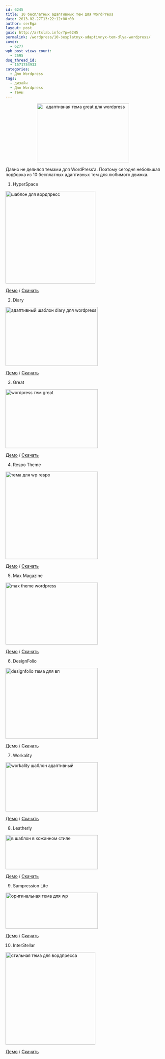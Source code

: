 ```yaml
---
id: 6245
title: 10 бесплатных адаптивных тем для WordPress
date: 2013-02-27T13:22:12+00:00
author: serEga
layout: post
guid: http://artslab.info/?p=6245
permalink: /wordpress/10-besplatnyx-adaptivnyx-tem-dlya-wordpress/
cover:
  - 6277
wpb_post_views_count:
  - 2595
dsq_thread_id:
  - 1571754933
categories:
  - Для Wordpress
tags:
  - дизайн
  - Для Wordpress
  - темы
---
```

<center>
  <a href="http://googledrive.com/host/0B9lHVSSSdxdxd0hjdUdmRzY3Tjg/adaptivnie_shabloni_wp_great.png"><img src="http://googledrive.com/host/0B9lHVSSSdxdxd0hjdUdmRzY3Tjg/adaptivnie_shabloni_wp_great-300x191.png" alt="адаптивная тема great для wordpress" title="adaptivnie_shabloni_wp_great" width="300" height="191" class="aligncenter size-medium wp-image-6246" srcset="http://googledrive.com/host/0B9lHVSSSdxdxd0hjdUdmRzY3Tjg/adaptivnie_shabloni_wp_great-300x191.png 300w, http://googledrive.com/host/0B9lHVSSSdxdxd0hjdUdmRzY3Tjg/adaptivnie_shabloni_wp_great.png 490w" sizes="(max-width: 300px) 100vw, 300px" /></a>
</center>

Давно не делился темами для WordPress&#8217;a. Поэтому сегодня небольшая подборка из 10 бесплатных адаптивных тем для любимого движка.

1. HyperSpace

[<img src="http://googledrive.com/host/0B9lHVSSSdxdxd0hjdUdmRzY3Tjg/shablon_wp_hyperspace-292x300.jpg" alt="шаблон для вордпресс" title="shablon_wp_hyperspace" width="292" height="300" class="aligncenter size-medium wp-image-6253" srcset="http://googledrive.com/host/0B9lHVSSSdxdxd0hjdUdmRzY3Tjg/shablon_wp_hyperspace-292x300.jpg 292w, http://googledrive.com/host/0B9lHVSSSdxdxd0hjdUdmRzY3Tjg/shablon_wp_hyperspace.jpg 640w" sizes="(max-width: 292px) 100vw, 292px" />](http://googledrive.com/host/0B9lHVSSSdxdxd0hjdUdmRzY3Tjg/shablon_wp_hyperspace.jpg)

[Демо](http://www.ufothemes.com/preview/hyperspace/) / [Скачать](http://www.ufothemes.com/themes/hyperspace/)

<!--more-->

2. Diary

[<img src="http://googledrive.com/host/0B9lHVSSSdxdxd0hjdUdmRzY3Tjg/thema_dlya_wp_diary-300x191.png" alt="адаптивный шаблон diary для wordpress" title="thema_dlya_wp_diary" width="300" height="191" class="aligncenter size-medium wp-image-6254" srcset="http://googledrive.com/host/0B9lHVSSSdxdxd0hjdUdmRzY3Tjg/thema_dlya_wp_diary-300x191.png 300w, http://googledrive.com/host/0B9lHVSSSdxdxd0hjdUdmRzY3Tjg/thema_dlya_wp_diary.png 490w" sizes="(max-width: 300px) 100vw, 300px" />](http://googledrive.com/host/0B9lHVSSSdxdxd0hjdUdmRzY3Tjg/thema_dlya_wp_diary.png)

[Демо](http://demo.mythemeshop.com/s/?theme=Diary) / [Скачать](http://mythemeshop.com/themes/diary/)

3. Great

[<img src="http://googledrive.com/host/0B9lHVSSSdxdxd0hjdUdmRzY3Tjg/adaptivnie_shabloni_wp_great-300x191.png" alt="wordpress тем great" title="adaptivnie_shabloni_wp_great" width="300" height="191" class="aligncenter size-medium wp-image-6246" srcset="http://googledrive.com/host/0B9lHVSSSdxdxd0hjdUdmRzY3Tjg/adaptivnie_shabloni_wp_great-300x191.png 300w, http://googledrive.com/host/0B9lHVSSSdxdxd0hjdUdmRzY3Tjg/adaptivnie_shabloni_wp_great.png 490w" sizes="(max-width: 300px) 100vw, 300px" />](http://googledrive.com/host/0B9lHVSSSdxdxd0hjdUdmRzY3Tjg/adaptivnie_shabloni_wp_great.png)

[Демо](http://demo.mythemeshop.com/s/?theme=Great) / [Скачать](http://mythemeshop.com/themes/great/)

4. Respo Theme

[<img src="http://googledrive.com/host/0B9lHVSSSdxdxd0hjdUdmRzY3Tjg/respo_thema_dlya_wordpress-300x284.png" alt="тема для wp respo" title="respo_thema_dlya_wordpress" width="300" height="284" class="aligncenter size-medium wp-image-6250" srcset="http://googledrive.com/host/0B9lHVSSSdxdxd0hjdUdmRzY3Tjg/respo_thema_dlya_wordpress-300x284.png 300w, http://googledrive.com/host/0B9lHVSSSdxdxd0hjdUdmRzY3Tjg/respo_thema_dlya_wordpress.png 590w" sizes="(max-width: 300px) 100vw, 300px" />](http://googledrive.com/host/0B9lHVSSSdxdxd0hjdUdmRzY3Tjg/respo_thema_dlya_wordpress.png)

[Демо](http://wpdemo.themnific.com/pre/02/) / [Скачать](http://themnific.com/respo-theme/)

5. Max Magazine

[<img src="http://googledrive.com/host/0B9lHVSSSdxdxd0hjdUdmRzY3Tjg/responsive_display-300x201.jpg" alt="max theme wordpress" title="responsive_display" width="300" height="201" class="aligncenter size-medium wp-image-6251" srcset="http://googledrive.com/host/0B9lHVSSSdxdxd0hjdUdmRzY3Tjg/responsive_display-300x201.jpg 300w, http://googledrive.com/host/0B9lHVSSSdxdxd0hjdUdmRzY3Tjg/responsive_display.jpg 310w" sizes="(max-width: 300px) 100vw, 300px" />](http://googledrive.com/host/0B9lHVSSSdxdxd0hjdUdmRzY3Tjg/responsive_display.jpg)

[Демо](http://demo.gazpo.com/?themedemo=max) / [Скачать](http://gazpo.com/2012/07/max/)

6. DesignFolio

[<img src="http://googledrive.com/host/0B9lHVSSSdxdxd0hjdUdmRzY3Tjg/designfolio_wp-300x230.jpg" alt="designfolio тема для вп" title="designfolio_wp" width="300" height="230" class="aligncenter size-medium wp-image-6247" srcset="http://googledrive.com/host/0B9lHVSSSdxdxd0hjdUdmRzY3Tjg/designfolio_wp-300x230.jpg 300w, http://googledrive.com/host/0B9lHVSSSdxdxd0hjdUdmRzY3Tjg/designfolio_wp.jpg 540w" sizes="(max-width: 300px) 100vw, 300px" />](http://googledrive.com/host/0B9lHVSSSdxdxd0hjdUdmRzY3Tjg/designfolio_wp.jpg)

[Демо](http://www.presscoders.com/demos/demo/designfolio.php) / [Скачать](http://www.presscoders.com/designfolio/)

7. Workality

[<img src="http://googledrive.com/host/0B9lHVSSSdxdxd0hjdUdmRzY3Tjg/workality_shablon_wp-300x160.png" alt="workality шаблон адаптивный" title="workality_shablon_wp" width="300" height="160" class="aligncenter size-medium wp-image-6255" srcset="http://googledrive.com/host/0B9lHVSSSdxdxd0hjdUdmRzY3Tjg/workality_shablon_wp-300x160.png 300w, http://googledrive.com/host/0B9lHVSSSdxdxd0hjdUdmRzY3Tjg/workality_shablon_wp.png 982w" sizes="(max-width: 300px) 100vw, 300px" />](http://googledrive.com/host/0B9lHVSSSdxdxd0hjdUdmRzY3Tjg/workality_shablon_wp.png)

[Демо](http://www.workality.ca/themes/workality) / [Скачать](http://www.workality.ca/download)

8. Leatherly

[<img src="http://googledrive.com/host/0B9lHVSSSdxdxd0hjdUdmRzY3Tjg/leather_wp_theme-300x111.jpg" alt="в шаблон в кожанном стиле" title="leather_wp_theme" width="300" height="111" class="aligncenter size-medium wp-image-6249" srcset="http://googledrive.com/host/0B9lHVSSSdxdxd0hjdUdmRzY3Tjg/leather_wp_theme-300x111.jpg 300w, http://googledrive.com/host/0B9lHVSSSdxdxd0hjdUdmRzY3Tjg/leather_wp_theme.jpg 967w" sizes="(max-width: 300px) 100vw, 300px" />](http://googledrive.com/host/0B9lHVSSSdxdxd0hjdUdmRzY3Tjg/leather_wp_theme.jpg)

[Демо](http://demo.colorlabsproject.com/?theme=leatherly) / [Скачать](http://colorlabsproject.com/themes/leatherly/)

9. Sampression Lite

[<img src="http://googledrive.com/host/0B9lHVSSSdxdxd0hjdUdmRzY3Tjg/sampression-lite_wp_theme-300x117.jpg" alt="оригинальная тема для wp" title="sampression-lite_wp_theme" width="300" height="117" class="aligncenter size-medium wp-image-6252" srcset="http://googledrive.com/host/0B9lHVSSSdxdxd0hjdUdmRzY3Tjg/sampression-lite_wp_theme-300x117.jpg 300w, http://googledrive.com/host/0B9lHVSSSdxdxd0hjdUdmRzY3Tjg/sampression-lite_wp_theme.jpg 959w" sizes="(max-width: 300px) 100vw, 300px" />](http://googledrive.com/host/0B9lHVSSSdxdxd0hjdUdmRzY3Tjg/sampression-lite_wp_theme.jpg)

[Демо](http://www.sampression.com/sampressionlite/) / [Скачать](http://www.sampression.com/sampression-lite/)

10. InterStellar

[<img src="http://googledrive.com/host/0B9lHVSSSdxdxd0hjdUdmRzY3Tjg/interstellar_responsive_wp-292x300.jpg" alt="стильная тема для вордпресса" title="interstellar_responsive_wp" width="292" height="300" class="aligncenter size-medium wp-image-6248" srcset="http://googledrive.com/host/0B9lHVSSSdxdxd0hjdUdmRzY3Tjg/interstellar_responsive_wp-292x300.jpg 292w, http://googledrive.com/host/0B9lHVSSSdxdxd0hjdUdmRzY3Tjg/interstellar_responsive_wp.jpg 640w" sizes="(max-width: 292px) 100vw, 292px" />](http://googledrive.com/host/0B9lHVSSSdxdxd0hjdUdmRzY3Tjg/interstellar_responsive_wp.jpg)

[Демо](http://ufothemes.com/preview/interstellar/) / [Скачать](http://www.ufothemes.com/themes/interstellar/)
